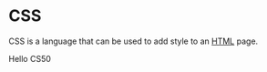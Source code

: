 # CSS

CSS is a language that can be used to add style to an [HTML](/wiki/HTML) page.

<p>Hello CS50 </p>
